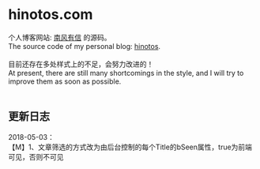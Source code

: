 # hinotos.com

个人博客网站: [南风有信](http://hinotos.com) 的源码。<br>
The source code of my personal blog: [hinotos](http://hinotos.com).
<br><br>
目前还存在多处样式上的不足，会努力改进的！<br>
At present, there are still many shortcomings in the style, and I will try to improve them as soon as possible.
<br><br>
## 更新日志
2018-05-03：
<br>
【M】1、文章筛选的方式改为由后台控制的每个Title的bSeen属性，true为前端可见，否则不可见
